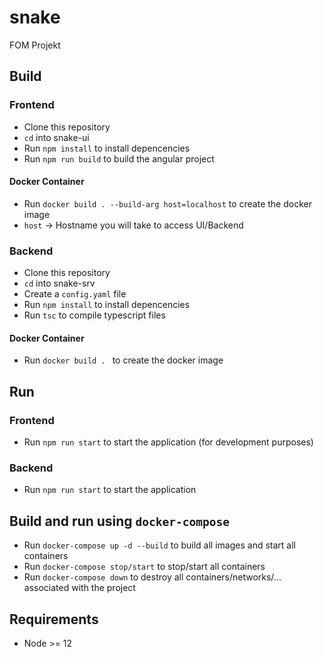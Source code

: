 # snake
FOM Projekt

## Build
### Frontend
* Clone this repository
* `cd` into snake-ui
* Run `npm install` to install depencencies
* Run `npm run build` to build the angular project

#### Docker Container
* Run `docker build . --build-arg host=localhost` to create the docker image
* `host` -> Hostname you will take to access UI/Backend

### Backend
* Clone this repository
* `cd` into snake-srv
* Create a `config.yaml` file
* Run `npm install` to install depencencies
* Run `tsc` to compile typescript files

#### Docker Container
* Run `docker build . ` to create the docker image

## Run
### Frontend
* Run `npm run start` to start the application (for development purposes)

### Backend
* Run `npm run start` to start the application

## Build and run using `docker-compose`
* Run `docker-compose up -d --build` to build all images and start all containers
* Run `docker-compose stop/start` to stop/start all containers
* Run `docker-compose down` to destroy all containers/networks/... associated with the project

## Requirements
* Node >= 12